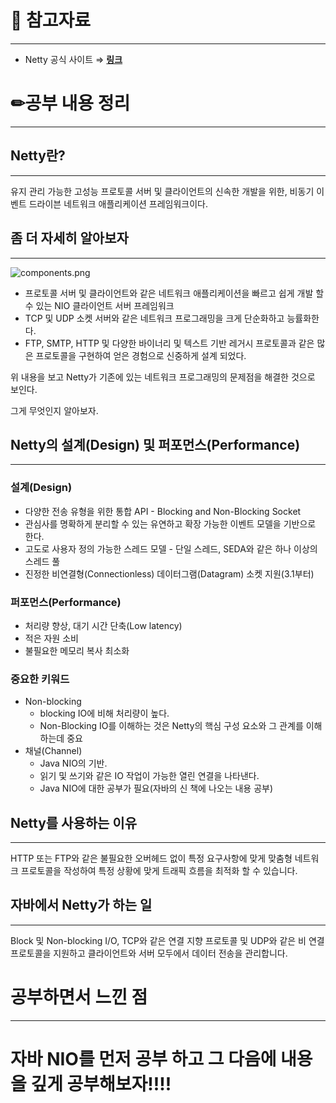 # 🔗 참고자료

---

- Netty 공식 사이트 ⇒ [**링크**](https://netty.io/)

# ✏공부 내용 정리

---

## Netty란?

---

유지 관리 가능한 고성능 프로토콜 서버 및 클라이언트의 신속한 개발을 위한,
비동기 이벤트 드라이븐 네트워크 애플리케이션 프레임워크이다.

## 좀 더 자세히 알아보자

---

![components.png](https://s3-us-west-2.amazonaws.com/secure.notion-static.com/38e4e730-f66c-403d-8a60-159715f8f32d/components.png)

- 프로토콜 서버 및 클라이언트와 같은 네트워크 애플리케이션을 빠르고 쉽게 개발 할 수 있는 NIO 클라이언트 서버 프레임워크
- TCP 및 UDP 소켓 서버와 같은 네트워크 프로그래밍을 크게 단순화하고 능률화한다.
- FTP, SMTP, HTTP 및 다양한 바이너리 및 텍스트 기반 레거시 프로토콜과 같은 많은 프로토콜을 구현하여 얻은 경험으로 신중하게 설계 되었다.

위 내용을 보고 Netty가 기존에 있는 네트워크 프로그래밍의 문제점을 해결한 것으로 보인다.

그게 무엇인지 알아보자.

## Netty의 설계(Design) 및 퍼포먼스(Performance)

---

### 설계(Design)

- 다양한 전송 유형을 위한 통합 API - Blocking and Non-Blocking Socket
- 관심사를 명확하게 분리할 수 있는 유연하고 확장 가능한 이벤트 모델을 기반으로 한다.
- 고도로 사용자 정의 가능한 스레드 모델 - 단일 스레드, SEDA와 같은 하나 이상의 스레드 풀
- 진정한 비연결형(Connectionless) 데이터그램(Datagram) 소켓 지원(3.1부터)

### 퍼포먼스(Performance)

- 처리량 향상, 대기 시간 단축(Low latency)
- 적은 자원 소비
- 불필요한 메모리 복사 최소화

### 중요한 키워드

- Non-blocking
    - blocking IO에 비해 처리량이 높다.
    - Non-Blocking IO를 이해하는 것은 Netty의 핵심 구성 요소와 그 관계를 이해하는데 중요
- 채널(Channel)
    - Java NIO의 기반.
    - 읽기 및 쓰기와 같은 IO 작업이 가능한 열린 연결을 나타낸다.
    - Java NIO에 대한 공부가 필요(자바의 신 책에 나오는 내용 공부)

## Netty를 사용하는 이유

---

HTTP 또는 FTP와 같은 불필요한 오버헤드 없이 특정 요구사항에 맞게 맞춤형 네트워크 프로토콜을 작성하여 특정 상황에 맞게 트래픽 흐름을 최적화 할 수 있습니다.

## 자바에서 Netty가 하는 일

---

Block 및 Non-blocking I/O, TCP와 같은 연결 지향 프로토콜 및 UDP와 같은 비 연결 프로토콜을 지원하고 클라이언트와 서버 모두에서 데이터 전송을 관리합니다.

# 공부하면서 느낀 점

---

# 자바 NIO를 먼저 공부 하고 그 다음에 내용을 깊게 공부해보자!!!!